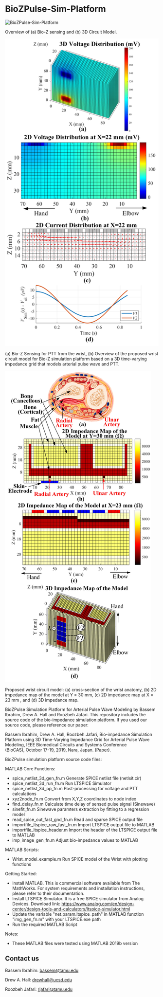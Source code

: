 # BioZPulse-Sim-Platform

![BioZPulse-Sim-Platform](./figures/grid.jpg|width=100px)

Overview of (a) Bio-Z sensing and (b) 3D Circuit Model.

![BioZPulse-Sim-Platform2](./figures/delta.jpg)

 (a) Bio-Z Sensing for PTT from the wrist, (b) Overview of the proposed wrist circuit model for Bio-Z simulation platform based on a 3D time-varying impedance grid that models arterial pulse wave and PTT. 

![BioZPulse-Sim-Platform3](./figures/model.jpg)

Proposed wrist circuit model: (a) cross-section of the wrist anatomy, (b) 2D impedance map of the model at Y = 30 mm, (c) 2D impedance map at X = 23 mm , and (d) 3D impedance map.

BioZPulse Simulation Platform for Arterial Pulse Wave Modeling by Bassem Ibrahim, Drew A. Hall and Roozbeh Jafari.
This repository includes the source code of the bio-impedance simulation platform. If you used our source code, please reference our paper:

Bassem Ibrahim, Drew A. Hall, Roozbeh Jafari, Bio-impedance Simulation Platform using 3D Time-Varying Impedance Grid for Arterial Pulse Wave Modeling, IEEE Biomedical Circuits and Systems Conference (BioCAS), October 17-19, 2019, Nara, Japan. [(Paper)][1].

BioZPulse simulation platform source code files:

MATLAB Core Functions:
- spice_netlist_3d_gen_fn.m  		Generate SPICE netlist file (netlsit.cir)
- spice_netlist_3d_run_fn.m 		Run LTSPICE Simulator
- spice_netlist_3d_pp_fn.m  		Post-processing for voltage and PTT calculations
- xyz2node_fn.m                		Convert from X,Y,Z coordinates to node index
- find_delay_fn.m			Calculate time delay of sensed pulse signal (Sinewave)	
- sinefit_fn.m                		Sinewave paramters extraction by fitting to a regression model 
- read_spice_out_fast_gnd_fn.m  	Read and sparse SPICE output file
- importfile_ltspice_raw_fast_fn.m	Import LTSPICE output file to MATLAB
- importfile_ltspice_header.m       	Import the header of the LTSPICE output file to MATLAB
- imp_image_gen_fn.m                	Adjust bio-impedance values to MATLAB


MATLAB Scripts:
- Wrist_model_example.m     Run SPICE model of the Wrist with plotting functions

Getting Started:
- Install MATLAB. This is commercial software available from The MathWorks. For system requirements and installation instructions, please refer to their documentation.
- Install LTSPICE Simulator. It is a free SPICE simulator from Analog Devices. Download link: https://www.analog.com/en/design-center/design-tools-and-calculators/ltspice-simulator.html
- Update the variable "net.param.ltspice_path" in MATLAB function "img_gen_fn.m" with your LTSPICE.exe path
- Run the required MATLAB Script

Notes:
- These MATLAB files were tested using MATLAB 2019b version

## Contact us
Bassem Ibrahim: bassem@tamu.edu

Drew A. Hall: drewhall@ucsd.edu

Roozbeh Jafari: rjafari@tamu.edu

[1]: https://www.dropbox.com/s/ymjeqd5cs1soun0/BioCAS2019_final_submission.pdf?dl=0

